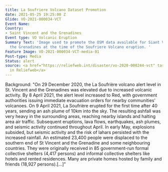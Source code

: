 ```yaml
---
title: La Soufriere Volcano Dataset Promotion
date: 2021-05-25 19:25:00 Z
Glide: VO-2021-000034-VCT
Event Name: 
Country:
- Saint Vincent and the Grenadines
Event type: VO Volcanic Eruption
Summary Text: 'Image used to promote the OSM data available for Siant Vincent and
  the Grenadines at the time of the Soufriere Volcano eruption. '
Feature Image: VO-2021-000034-VCT-media-01
Post-type: Media
Status: alert
source: <a href="https://reliefweb.int/disaster/vo-2020-000244-vct" target="_blank">IFRC
  in Reliefweb</a>
---
```


Background: "On 29 December 2020, the La Soufrière volcano alert level in St. Vincent and the Grenadines was elevated due to increased volcanic activity. By 8 April 2021, the alert level increased to Red, with government authorities issuing immediate evacuation orders for nearby communities' volcanoes. On 9 April 2021, La Soufrière erupted for the first time after 40 years, sending an ash plume of 10km into the sky. The resulting ashfall was very heavy in the surrounding areas, reaching nearby islands and halting area air traffic. Subsequent eruptions, lava flows, earthquakes, ash plumes, and seismic activity continued throughout April. In early May, explosions subsided, but seismic activity and the risk of lahars persisted with the increased rainfall. An estimated 23,400 people were displaced to the southern end of St Vincent and the Grenadine and some neighbouring countries. They were originally received in 85 government-run formal collective shelters (4,417 persons) and informal collective shelters like hotels and rented residences. Many are private homes hosted by family and friends (18,927 persons).[...]"